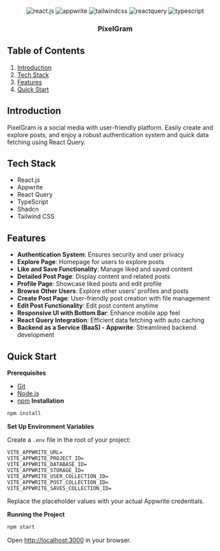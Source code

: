 <div align="center">
  <br />

  <br />

  <div>
    <img src="https://img.shields.io/badge/-React_JS-black?style=for-the-badge&logoColor=white&logo=react&color=61DAFB" alt="react.js" />
    <img src="https://img.shields.io/badge/-Appwrite-black?style=for-the-badge&logoColor=white&logo=appwrite&color=FD366E" alt="appwrite" />
    <img src="https://img.shields.io/badge/-Tailwind_CSS-black?style=for-the-badge&logoColor=white&logo=tailwindcss&color=06B6D4" alt="tailwindcss" />
    <img src="https://img.shields.io/badge/-React_Query-black?style=for-the-badge&logoColor=white&logo=reactquery&color=FF4154" alt="reactquery" />
    <img src="https://img.shields.io/badge/-Typescript-black?style=for-the-badge&logoColor=white&logo=typescript&color=3178C6" alt="typescript" />
  </div>

  <h3 align="center">PixelGram</h3>

</div>

##  Table of Contents

1. [Introduction](#introduction)
2. [Tech Stack](#tech-stack)
3. [Features](#features)
4. [Quick Start](#quick-start)

## Introduction

PixelGram is a social media with user-friendly platform. Easily create and explore posts, and enjoy a robust authentication system and quick data fetching using React Query.

## Tech Stack

- React.js
- Appwrite
- React Query
- TypeScript
- Shadcn
- Tailwind CSS

## Features

- **Authentication System**: Ensures security and user privacy
- **Explore Page**: Homepage for users to explore posts
- **Like and Save Functionality**: Manage liked and saved content
- **Detailed Post Page**: Display content and related posts
- **Profile Page**: Showcase liked posts and edit profile
- **Browse Other Users**: Explore other users' profiles and posts
- **Create Post Page**: User-friendly post creation with file management
- **Edit Post Functionality**: Edit post content anytime
- **Responsive UI with Bottom Bar**: Enhance mobile app feel
- **React Query Integration**: Efficient data fetching with auto caching
- **Backend as a Service (BaaS) - Appwrite**: Streamlined backend development

## Quick Start

**Prerequisites**

- [Git](https://git-scm.com/)
- [Node.js](https://nodejs.org/en)
- [npm](https://www.npmjs.com/)
**Installation**

```bash
npm install
```

**Set Up Environment Variables**

Create a `.env` file in the root of your project:

```env
VITE_APPWRITE_URL=
VITE_APPWRITE_PROJECT_ID=
VITE_APPWRITE_DATABASE_ID=
VITE_APPWRITE_STORAGE_ID=
VITE_APPWRITE_USER_COLLECTION_ID=
VITE_APPWRITE_POST_COLLECTION_ID=
VITE_APPWRITE_SAVES_COLLECTION_ID=
```

Replace the placeholder values with your actual Appwrite credentials.

**Running the Project**

```bash
npm start
```

Open [http://localhost:3000](http://localhost:3000) in your browser.
